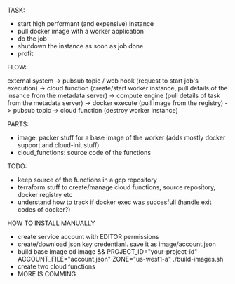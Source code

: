 TASK:

- start high performant (and expensive) instance
- pull docker image with a worker application
- do the job
- shutdown the instance as soon as job done
- profit

FLOW:

external system -> pubsub topic / web hook (request to start job's execution) -> cloud function (create/start worker instance, pull details of the insance from the metadata server) -> compute engine (pull details of task from the metadata server) -> docker execute (pull image from the registry) -> pubsub topic -> cloud function (destroy worker instance)

PARTS:

- image: packer stuff for a base image of the worker (adds mostly docker support and cloud-init stuff)
- cloud_functions: source code of the functions

TODO:

- keep source of the functions in a gcp repository 
- terraform stuff to create/manage cloud functions, source repository, docker registry etc
- understand how to track if docker exec was succesfull (handle exit codes of docker?)

HOW TO INSTALL MANUALLY

- create service account with EDITOR permissions
- create/download json key credentianl. save it as image/account.json
- build base image cd image && PROJECT_ID="your-project-id" ACCOUNT_FILE="account.json" ZONE="us-west1-a" ./build-images.sh
- create two cloud functions
- MORE IS COMMING
